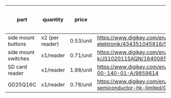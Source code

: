 
| part                | quantity        | price     | link                                                                                  | total price (for 2) |
| ------------------- | --------------- | --------- | ------------------------------------------------------------------------------------- | ------------------- |
| side mount buttons  | x2 (per reader) | 0.53/unit | https://www.digikey.com/en/products/detail/w%C3%BCrth-elektronik/434351045816/5209090 | 2.32                |
| side mount switches | x1/reader       | 0.71/unit | https://www.digikey.com/en/products/detail/c-k/JS102011SAQN/1640095                   | 1.42                |
| SD card reader      | x1/reader       | 1.98/unit | https://www.digikey.com/en/products/detail/gct/MEM2075-00-140-01-A/9859614            | 3.96                |
| GD25Q16C                     | x1/reader                | 0.78/unit | https://www.digikey.com/en/products/detail/gigadevice-semiconductor-hk-limited/GD25Q16CTIGR/9484675                                                                                      |                     |
